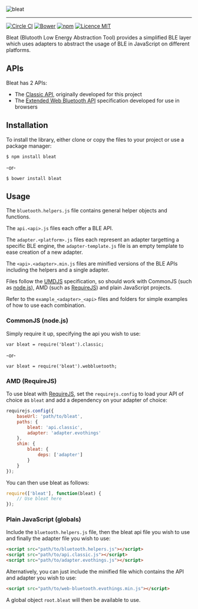 ![bleat](https://thegecko.github.io/bleat/images/bleat.png)
___

[![Circle CI](https://img.shields.io/circleci/project/thegecko/bleat.svg)](https://circleci.com/gh/thegecko/bleat)
[![Bower](https://img.shields.io/bower/v/bleat.svg)](http://bower.io/search/?q=bleat)
[![npm](https://img.shields.io/npm/dm/bleat.svg)](https://www.npmjs.com/package/bleat)
[![Licence MIT](https://img.shields.io/badge/licence-MIT-blue.svg)](http://opensource.org/licenses/MIT)

Bleat (Blutooth Low Energy Abstraction Tool) provides a simplified BLE layer which uses adapters to abstract the usage of BLE in JavaScript on different platforms.

## APIs

Bleat has 2 APIs:

 * The [Classic API](api_classic.md), originally developed for this project
 * The [Extended Web Bluetooth API](api_web-bluetooth.md) specification developed for use in browsers

## Installation

To install the library, either clone or copy the files to your project or use a package manager:

```
$ npm install bleat
```
-or-
```
$ bower install bleat
```

## Usage

The ```bluetooth.helpers.js``` file contains general helper objects and functions.

The ```api.<api>.js``` files each offer a BLE API.

The ```adapter.<platform>.js``` files each represent an adapter targetting a specific BLE engine, the ```adapter-template.js``` file is an empty template to ease creation of a new adapter.

The ```<api>.<adapter>.min.js``` files are minified versions of the BLE APIs including the helpers and a single adapter.

Files follow the [UMDJS](https://github.com/umdjs/umd) specification, so should work with CommonJS (such as [node.js](https://nodejs.org/)), AMD (such as [RequireJS](http://requirejs.org/)) and plain JavaScript projects.

Refer to the ```example_<adapter>_<api>``` files and folders for simple examples of how to use each combination.

### CommonJS (node.js)

Simply require it up, specifying the api you wish to use:

```node
var bleat = require('bleat').classic;
```
-or-
```node
var bleat = require('bleat').webbluetooth;
```

### AMD (RequireJS)

To use bleat with [RequireJS](http://requirejs.org/), set the ```requirejs.config``` to load your API of choice as ```bleat``` and add a dependency on your adapter of choice:

```js
requirejs.config({
	baseUrl: 'path/to/bleat',
	paths: {
		bleat: 'api.classic',
		adapter: 'adapter.evothings'
	},
	shim: {
		bleat: {
			deps: ['adapter']
		}
	}
});
```

You can then use bleat as follows:

```js
require(['bleat'], function(bleat) {
	// Use bleat here
});
```

### Plain JavaScript (globals)

Include the ```bluetooth.helpers.js``` file, then the bleat api file you wish to use and finally the adapter file you wish to use:

```html
<script src="path/to/bluetooth.helpers.js"></script>
<script src="path/to/api.classic.js"></script>
<script src="path/to/adapter.evothings.js"></script>
```

Alternatively, you can just include the minified file which contains the API and adapter you wish to use:

```html
<script src="path/to/web-bluetooth.evothings.min.js"></script>
```

A global object ```root.bleat``` will then be available to use.
